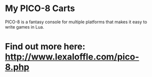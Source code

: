 My PICO-8 Carts
===================

PICO-8 is a fantasy console for multiple platforms that makes it easy to write games in Lua.

Find out more here: http://www.lexaloffle.com/pico-8.php
===================
